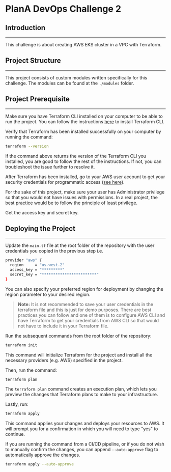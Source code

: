 # PlanA DevOps Challenge 2

## Introduction

---

This challenge is about creating AWS EKS cluster in a VPC with Terraform.

## Project Structure

---

This project consists of custom modules written specifically for this challenge. The modules can be found at the `./modules` folder.

## Project Prerequisite

---

Make sure you have Terraform CLI installed on your computer to be able to run the project.
You can follow the instructions [here](https://learn.hashicorp.com/tutorials/terraform/install-cli) to install Terraform CLI.

Verify that Terraform has been installed successfully on your computer by running the command:

```bash
terraform --version
```

If the command above returns the version of the Terraform CLI you installed, you are good to follow the rest of the instructions. If not, you can troubleshoot the issue further to resolve it.

After Terraform has been installed, go to your AWS user account to get your security credentials for programmatic access ([see here](https://docs.aws.amazon.com/general/latest/gr/aws-sec-cred-types.html#access-keys-and-secret-access-keys)).

For the sake of this project, make sure your user has Administrator privilege so that you would not have issues with permissions. In a real project, the best practice would be to follow the principle of least privilege.

Get the access key and secret key.

## Deploying the Project

---

Update the `main.tf` file at the root folder of the repository with the user credentials you copied in the previous step i.e.

```Bash
provider "aws" {
  region     = "us-west-2"
  access_key = "*********"
  secret_key = "************************"
}
```

You can also specify your preferred region for deployment by changing the region parameter to your desired region.
> **Note:** It is not recommended to save your user credentials in the terraform file and this is just for demo purposes. There are best practices you can follow and one of them is to configure AWS CLI and have Terraform to get your credentials from AWS CLI so that would not have to include it in your Terraform file.

Run the subsequent commands from the root folder of the repository:

```Bash
terraform init
```

This command will initialize Terraform for the project and install all the necessary providers (e.g. AWS) specified in the project.

Then, run the command:

```Bash
terraform plan
```

The `terraform plan` command creates an execution plan, which lets you preview the changes that Terraform plans to make to your infrastructure.

Lastly, run:

```Bash
terraform apply
```

This command applies your changes and deploys your resources to AWS. It will prompt you for a confirmation in which you will need to type "yes" to continue.

If you are running the command from a CI/CD pipeline, or if you do not wish to manually confirm the changes, you can append `--auto-approve` flag to automatically approve the changes.

```Bash
terraform apply --auto-approve
```
